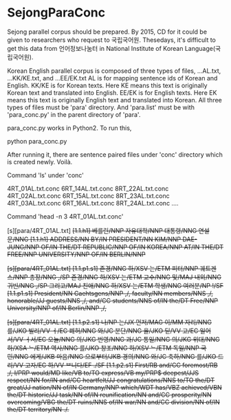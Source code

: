 # SejongParaConc


Sejong parallel corpus should be prepared. 
By 2015, CD for it could be given to researchers who request to 국립국어원. 
Thesedays, it's difficult to get this data from 언어정보나눔터 in National Institute of Korean Language(국립국어원). 

Korean English parallel corpus is composed of three types of files, ...AL.txt, ...KK/KE.txt, and ...EE/EK.txt
AL is for mapping sentence ids of Korean and English. 
KK/KE is for Korean texts. Here KE means this text is originally Korean text and translated into English. 
EE/EK is for English texts. Here EK means this text is originally English text and translated into Korean. 
All three types of files must be 'para' directory. 
And 'para.list' must be with 'para_conc.py' in the parent directory of 'para'. 

para_conc.py works in Python2.
To run this, 

python para_conc.py

After running it, there are sentence paired files under 'conc' directory which is created newly. 
Voilà. 

Command 'ls' under 'conc'

4RT_01AL.txt.conc	6RT_14AL.txt.conc	8RT_22AL.txt.conc
4RT_02AL.txt.conc	6RT_15AL.txt.conc	8RT_23AL.txt.conc
4RT_03AL.txt.conc	6RT_16AL.txt.conc	8RT_24AL.txt.conc
....

Command 'head -n 3 4RT_01AL.txt.conc'

[s][para/4RT_01AL.txt]	<s>[1.1.h1] 베를린/NNP 자유대학/NNP 대통령/NNG 연설문/NNG	<s>[1.1.h1] ADDRESS/NN BY/IN PRESIDENT/NN KIM/NNP DAE-JUNG/NNP OF/IN THE/DT REPUBLIC/NNP OF/IN KOREA/NNP AT/IN THE/DT FREE/NNP UNIVERSITY/NNP OF/IN BERLIN/NNP
 
[s][para/4RT_01AL.txt]	<s>[1.1.p1.s1] 존경/NNG 하/XSV 는/ETM 피터/NNP 궤트겐스/NNP 총장/NNG ,/SP 존경/NNG 하/XSV 는/ETM 교수/NNG 및/MAJ 내외/NNG 귀빈/NNG ,/SP 그리고/MAJ 친애/NNG 하/XSV 는/ETM 학생/NNG 여러분/NP !/SF	<s>[1.1.p1.s1] President/NN Gaehtsgens/NNP ,/, faculty/NN members/NNS ,/, honorable/JJ guests/NNS ,/, and/CC students/NNS of/IN the/DT Free/NNP University/NNP of/IN Berlin/NNP ,/,
  
 
[s][para/4RT_01AL.txt]	<s>[1.1.p2.s1] 나/NP 는/JX 먼저/MAG 이/MM 자리/NNG 를/JKO 빌리/VV ㅓ/EC 폐허/NNG 와/JC 분단/NNG 을/JKO 딛/VV 고/EC 일어서/VV ㅓ서/EC 오늘/NNG 의/JKG 번영/NNG 과/JC 통일/NNG 의/JKG 위대/NNG 하/XSA ᄂ/ETM 역사/NNG 를/JKO 창조/NNG 하/XSV ᄂ/ETM 독일/NNP 국민/NNG 에게/JKB 마음/NNG 으로부터/JKB 경의/NNG 와/JC 축하/NNG 를/JKO 드리/VV 고자/EC 하/VV ᄇ니다/EF ./SF	<s>[1.1.p2.s1] First/RB and/CC foremost/RB ,/, I/PRP would/MD like/VB to/TO express/VB my/PRP$ deepest/JJS respect/NN for/IN and/CC heartfelt/JJ congratulations/NNS to/TO the/DT great/JJ nation/NN of/IN Germany/NNP which/WDT has/VBZ achieved/VBN the/DT historic/JJ task/NN of/IN reunification/NN and/CC prosperity/NN overcoming/VBG the/DT ruins/NNS of/IN war/NN and/CC division/NN of/IN the/DT territory/NN ./.
  


